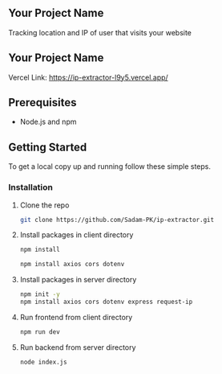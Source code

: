 ## Your Project Name

Tracking location and IP of user that visits your website

## Your Project Name
Vercel Link: https://ip-extractor-l9y5.vercel.app/

## Prerequisites

- Node.js and npm

## Getting Started

To get a local copy up and running follow these simple steps.

### Installation

1.  Clone the repo

    ```sh
    git clone https://github.com/Sadam-PK/ip-extractor.git
    ```

2.  Install packages in client directory

    ```sh
    npm install
    ```

    ```sh
    npm install axios cors dotenv
    ```

3.  Install packages in server directory
    ```sh
    npm init -y
    npm install axios cors dotenv express request-ip
    ```

4.  Run frontend from client directory
    ```sh
    npm run dev
    ```
5.  Run backend from server directory
    ```sh
    node index.js
    ```
